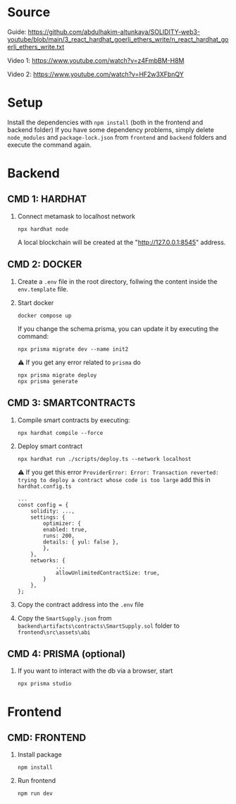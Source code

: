 # Source
Guide: https://github.com/abdulhakim-altunkaya/SOLIDITY-web3-youtube/blob/main/3_react_hardhat_goerli_ethers_write/n_react_hardhat_goerli_ethers_write.txt

Video 1: https://www.youtube.com/watch?v=z4FmbBM-H8M

Video 2: https://www.youtube.com/watch?v=HF2w3XFbnQY

# Setup
Install the dependencies with `npm install` (both in the frontend and backend folder)
If you have some dependency problems, simply delete `node_modules` and `package-lock.json` from `frontend` and `backend` folders and execute the command again.

# Backend
## CMD 1: HARDHAT
1. Connect metamask to localhost network
    ```
    npx hardhat node
    ```
    A local blockchain will be created at the "http://127.0.0.1:8545" address.

## CMD 2: DOCKER
1. Create a `.env` file in the root directory, follwing the content inside the `env.template` file.

2. Start docker
    ```
    docker compose up
    ```
    If you change the schema.prisma, you can update it by executing the command:
    ```
    npx prisma migrate dev --name init2
    ```
    ⚠️ If you get any error related to `prisma` do
    ```
    npx prisma migrate deploy
    npx prisma generate
    ```
 
## CMD 3: SMARTCONTRACTS
1. Compile smart contracts by executing:
    ```
    npx hardhat compile --force
    ```

2. Deploy smart contract
    ```
    npx hardhat run ./scripts/deploy.ts --network localhost
    ```
    ⚠️ If you get this error `ProviderError: Error: Transaction reverted: trying to deploy a contract whose code is too large` add this in `hardhat.config.ts`
    ```
    ...
    const config = {
        solidity: ...,
        settings: {
            optimizer: {
            enabled: true,
            runs: 200,
            details: { yul: false },
            },
        },
        networks: {
                ...
                allowUnlimitedContractSize: true,
            }
        },
    };  
    ```
3. Copy the contract address into the `.env` file
4. Copy the `SmartSupply.json` from `backend\artifacts\contracts\SmartSupply.sol` folder to `frontend\src\assets\abi`

## CMD 4: PRISMA (optional)
1. If you want to interact with the db via a browser, start
    ```
    npx prisma studio
    ```

# Frontend
## CMD: FRONTEND
1. Install package
    ```
    npm install
    ```

2. Run frontend
    ```
    npm run dev
    ```

